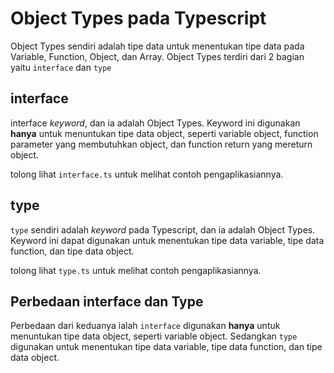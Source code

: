 # Object Types pada Typescript
Object Types sendiri adalah tipe data untuk menentukan tipe data pada Variable, Function, Object, dan Array. Object Types terdiri dari 2 bagian yaitu `interface` dan `type`

## interface 
interface _keyword_, dan ia adalah Object Types. Keyword ini digunakan **hanya** untuk menuntukan tipe data object, seperti variable object, function parameter yang membutuhkan object, dan function return yang mereturn object.

tolong lihat `interface.ts` untuk melihat contoh pengaplikasiannya.

## type 
`type` sendiri adalah _keyword_ pada Typescript, dan ia adalah Object Types. Keyword ini dapat digunakan untuk menentukan tipe data variable, tipe data function, dan tipe data object.

tolong lihat `type.ts` untuk melihat contoh pengaplikasiannya.

## Perbedaan interface dan Type
Perbedaan dari keduanya ialah `interface` digunakan **hanya** untuk menuntukan tipe data object, seperti variable object. Sedangkan `type` digunakan untuk menentukan tipe data variable, tipe data function, dan tipe data object. 

